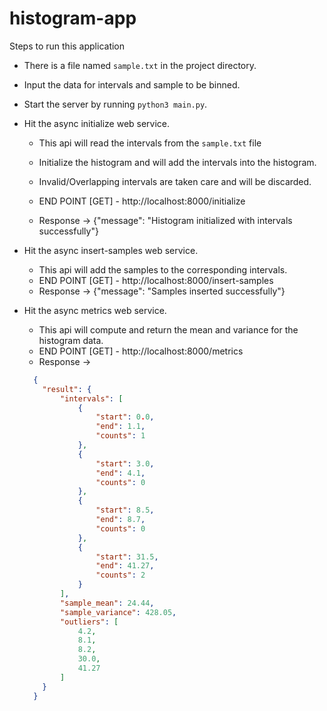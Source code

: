 # histogram-app
Steps to run this application
* There is a file named `sample.txt` in the project directory.
* Input the data for intervals and sample to be binned.
* Start the server by running `python3 main.py`.
* Hit the async initialize web service.
    * This api will read the intervals from the `sample.txt` file
    * Initialize the histogram and will add the intervals into the histogram.
    * Invalid/Overlapping intervals are taken care and will be discarded.
    * END POINT [GET] - http://localhost:8000/initialize
 
    * Response -> {"message": "Histogram initialized with intervals successfully"}

* Hit the async insert-samples web service.
    * This api will add the samples to the corresponding intervals.
    * END POINT [GET] - http://localhost:8000/insert-samples
    * Response -> {"message": "Samples inserted successfully"}

* Hit the async metrics web service.
    * This api will compute and return the mean and variance for the histogram data.
    * END POINT [GET] - http://localhost:8000/metrics
    * Response -> 
  ``` json
    {
      "result": {
          "intervals": [
              {
                  "start": 0.0,
                  "end": 1.1,
                  "counts": 1
              },
              {
                  "start": 3.0,
                  "end": 4.1,
                  "counts": 0
              },
              {
                  "start": 8.5,
                  "end": 8.7,
                  "counts": 0
              },
              {
                  "start": 31.5,
                  "end": 41.27,
                  "counts": 2
              }
          ],
          "sample_mean": 24.44,
          "sample_variance": 428.05,
          "outliers": [
              4.2,
              8.1,
              8.2,
              30.0,
              41.27
          ]
      }
    }
  ```
